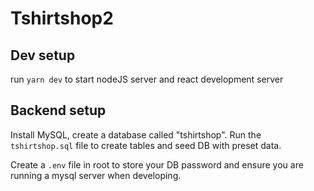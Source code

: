 # Tshirtshop2

## Dev setup

run `yarn dev` to start nodeJS server and react development server

## Backend setup

Install MySQL, create a database called "tshirtshop". Run the `tshirtshop.sql` file to create tables and seed DB with preset data.

Create a `.env` file in root to store your DB password and ensure you are running a mysql server when developing.
